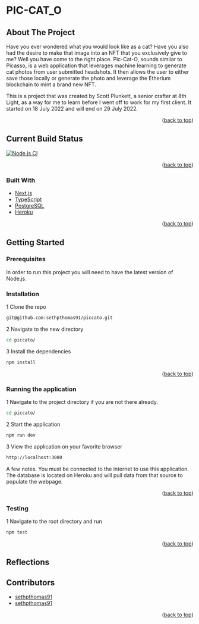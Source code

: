 # PIC-CAT_O

<!-- ABOUT THE PROJECT -->
## About The Project

Have you ever wondered what you would look like as a cat? Have you also had the desire to make that image into an NFT that you exclusively give to me? Well you have come to the right place. Pic-Cat-O, sounds similar to Picasso, is a web application that leverages machine learning to generate cat photos from user submitted headshots. It then allows the user to either save those locally or generate the photo and leverage the Etherium blockchain to mint a brand new NFT.

This is a project that was created by Scott Plunkett, a senior crafter at 8th Light, as a way for me to learn before I went off to work for my first client. It started on 18 July 2022 and will end on 29 July 2022.

<p align="right">(<a href="#top">back to top</a>)</p>

<!-- BUILD STATUS -->
## Current Build Status

[![Node.js CI](https://github.com/sethpthomas91/piccato/actions/workflows/tests.yml/badge.svg)](https://github.com/sethpthomas91/piccato/actions/workflows/tests.yml)

<p align="right">(<a href="#top">back to top</a>)</p>


<!-- Built With -->
### Built With

* [Next.js](https://nextjs.org/)
* [TypeScript](https://www.typescriptlang.org/)
* [PostgreSQL](https://www.postgresql.org/)
* [Heroku](https://id.heroku.com/)

<p align="right">(<a href="#top">back to top</a>)</p>



<!-- GETTING STARTED -->
## Getting Started


### Prerequisites

In order to run this project you will need to have the latest version of Node.js.

### Installation

1 Clone the repo
   ```sh
git@github.com:sethpthomas91/piccato.git
   ```

2 Navigate to the new directory
   ```sh
cd piccato/
   ```

3 Install the dependencies
   ```sh
npm install
   ```

<p align="right">(<a href="#top">back to top</a>)</p>

### Running the application

1 Navigate to the project directory if you are not there already.
   ```sh
cd piccato/
   ```

2 Start the application
   ```sh
npm run dev
   ```

3 View the application on your favorite browser
```sh
http://localhost:3000
   ```

A few notes. You must be connected to the internet to use this application. The database is located on Heroku and will pull data from that source to populate the webpage.


<p align="right">(<a href="#top">back to top</a>)</p>

### Testing

1 Navigate to the root directory and run
   ```sh
npm test
   ```
<p align="right">(<a href="#top">back to top</a>)</p>

## Reflections


<!-- ACKNOWLEDGMENTS -->
## Contributors

* [sethpthomas91](https://github.com/sethpthomas91)
* [sethpthomas91](https://github.com/sethpthomas91)

<p align="right">(<a href="#top">back to top</a>)</p>
